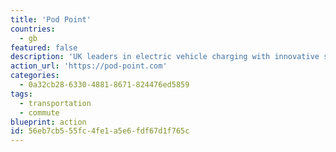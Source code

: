```yaml
---
title: 'Pod Point'
countries:
  - gb
featured: false
description: 'UK leaders in electric vehicle charging with innovative solutions for homes, workplaces and commercial organizations.'
action_url: 'https://pod-point.com'
categories:
  - 0a32cb28-6330-4881-8671-824476ed5859
tags:
  - transportation
  - commute
blueprint: action
id: 56eb7cb5-55fc-4fe1-a5e6-fdf67d1f765c
---
```

